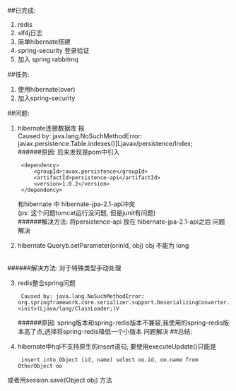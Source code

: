 ##已完成:
1. redis
2. slf4j日志
3. 简单hibernate搭建
4. spring-security 登录验证
5. 加入 spring rabbitmq

##任务:
1. 使用hibernate(over)
2. 加入spring-security


##问题:
1. hibernate连接数据库 报<br>
Caused by: java.lang.NoSuchMethodError: javax.persistence.Table.indexes()[Ljavax/persistence/Index;<br>
######原因:
    后来发现是pom中引入<br>

        <dependency>
            <groupId>javax.persistence</groupId>
            <artifactId>persistence-api</artifactId>
            <version>1.0.2</version>
        </dependency>

    和hibernate 中 hibernate-jpa-2.1-api冲突<br>
    (ps: 这个问题tomcat运行没问题, 但是junit有问题)<br>
######解决方法:
    将persistence-api 放在 hibernate-jpa-2.1-api之后 问题解决

2. hibernate Queryb.setParameter(orinId, obj) obj 不能为 long
<br>
######解决方法:
对于特殊类型手动处理

3. redis整合spring问题

        Caused by: java.lang.NoSuchMethodError: org.springframework.core.serializer.support.DeserializingConverter.<init>(Ljava/lang/ClassLoader;)V

    ######原因:
    spring版本和spring-redis版本不兼容,我使用的spring-redis版本高了点,选择将spring-redis降低一个小版本 问题解决
##总结:
1. hibernate中hql不支持原生的insert语句, 要使用executeUpdate()只能是

        insert into Object (id, name) select oo.id, oo.name from OtherObject oo

或者用session.save(Object obj) 方法


